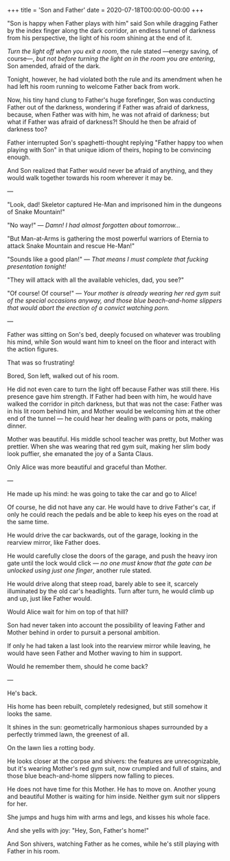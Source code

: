 +++
title = 'Son and Father'
date = 2020-07-18T00:00:00-00:00
+++

"Son is happy when Father plays with him" said Son while dragging Father by the index finger along the dark corridor, an endless tunnel of darkness from his perspective, the light of his room shining at the end of it.

*Turn the light off when you exit a room*, the rule stated —energy saving, of course—, *but not before turning the light on in the room you are entering*, Son amended, afraid of the dark.

Tonight, however, he had violated both the rule and its amendment when he had left his room running to welcome Father back from work.

Now, his tiny hand clung to Father's huge forefinger, Son was conducting Father out of the darkness, wondering if Father was afraid of darkness, because, when Father was with him, he was not afraid of darkness; but what if Father was afraid of darkness?! Should he then be afraid of darkness too?

Father interrupted Son's spaghetti-thought replying "Father happy too when playing with Son" in that unique idiom of theirs, hoping to be convincing enough.

And Son realized that Father would never be afraid of anything, and they would walk together towards his room wherever it may be.

—

"Look, dad! Skeletor captured He-Man and imprisoned him in the dungeons of Snake Mountain!"

"No way!" — *Damn! I had almost forgotten about tomorrow...*

"But Man-at-Arms is gathering the most powerful warriors of Eternia to attack Snake Mountain and rescue He-Man!"

"Sounds like a good plan!" — *That means I must complete that fucking presentation tonight!*

"They will attack with all the available vehicles, dad, you see?"

"Of course! Of course!" — *Your mother is already wearing her red gym suit of the special occasions anyway, and those blue beach-and-home slippers that would abort the erection of a convict watching porn.*

—

Father was sitting on Son's bed, deeply focused on whatever was troubling his mind, while Son would want him to kneel on the floor and interact with the action figures.

That was so frustrating!

Bored, Son left, walked out of his room.

He did not even care to turn the light off because Father was still there. His presence gave him strength. If Father had been with him, he would have walked the corridor in pitch darkness, but that was not the case: Father was in his lit room behind him, and Mother would be welcoming him at the other end of the tunnel — he could hear her dealing with pans or pots, making dinner.

Mother was beautiful. His middle school teacher was pretty, but Mother was prettier. When she was wearing that red gym suit, making her slim body look puffier, she emanated the joy of a Santa Claus.

Only Alice was more beautiful and graceful than Mother.

—

He made up his mind: he was going to take the car and go to Alice!

Of course, he did not have any car. He would have to drive Father's car, if only he could reach the pedals and be able to keep his eyes on the road at the same time.

He would drive the car backwards, out of the garage, looking in the rearview mirror, like Father does.

He would carefully close the doors of the garage, and push the heavy iron gate until the lock would click — *no one must know that the gate can be unlocked using just one finger*, another rule stated.

He would drive along that steep road, barely able to see it, scarcely illuminated by the old car's headlights. Turn after turn, he would climb up and up, just like Father would.

Would Alice wait for him on top of that hill?

Son had never taken into account the possibility of leaving Father and Mother behind in order to pursuit a personal ambition.

If only he had taken a last look into the rearview mirror while leaving, he would have seen Father and Mother waving to him in support.

Would he remember them, should he come back?

—

He's back.

His home has been rebuilt, completely redesigned, but still somehow it looks the same.

It shines in the sun: geometrically harmonious shapes surrounded by a perfectly trimmed lawn, the greenest of all.

On the lawn lies a rotting body.

He looks closer at the corpse and shivers: the features are unrecognizable, but it's wearing Mother's red gym suit, now crumpled and full of stains, and those blue beach-and-home slippers now falling to pieces.

He does not have time for this Mother. He has to move on. Another young and beautiful Mother is waiting for him inside. Neither gym suit nor slippers for her.

She jumps and hugs him with arms and legs, and kisses his whole face.

And she yells with joy: "Hey, Son, Father's home!"

And Son shivers, watching Father as he comes, while he's still playing with Father in his room.

